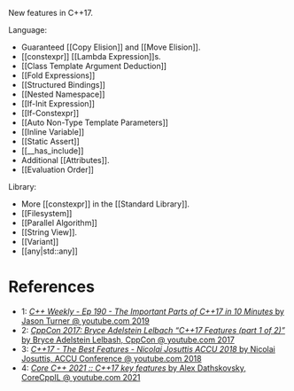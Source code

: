 New features in C++17.

Language:
- Guaranteed [[Copy Elision]] and [[Move Elision]].
- [[constexpr]] [[Lambda Expression]]s.
- [[Class Template Argument Deduction]]
- [[Fold Expressions]]
- [[Structured Bindings]]
- [[Nested Namespace]]
- [[If-Init Expression]]
- [[If-Constexpr]]
- [[Auto Non-Type Template Parameters]]
- [[Inline Variable]]
- [[Static Assert]]
- [[__has_include]]
- Additional [[Attributes]].
- [[Evaluation Order]]

Library:

- More [[constexpr]] in the [[Standard Library]].
- [[Filesystem]]
- [[Parallel Algorithm]]
- [[String View]].
- [[Variant]]
- [[any|std::any]]


# References

- 1: [_C++ Weekly - Ep 190 - The Important Parts of C++17 in 10 Minutes_ by Jason Turner @ youtube.com 2019](https://www.youtube.com/watch?v=QpFjOlzg1r4)
- 2: [_CppCon 2017: Bryce Adelstein Lelbach “C++17 Features (part 1 of 2)”_ by Bryce Adelstein Lelbash, CppCon @ youtube.com 2017](https://youtu.be/fI2xiUqqH3Q)
- 3: [_C++17 - The Best Features - Nicolai Josuttis ACCU 2018_ by Nicolai Josuttis, ACCU Conference @ youtube.com 2018](https://youtu.be/e2ZQyYr0Oi0)
- 4: [_Core C++ 2021 :: C++17 key features_ by Alex Dathskovsky, CoreCppIL @ youtube.com 2021](https://www.youtube.com/watch?v=3gGhP0C-xOY)
